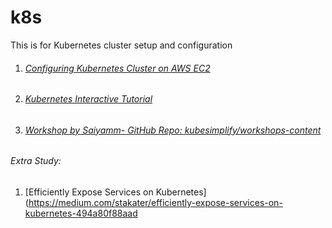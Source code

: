 # k8s
This is for Kubernetes cluster setup and configuration

1. ###### [Configuring Kubernetes Cluster on AWS EC2](AWS_k8s)
2. ###### [Kubernetes Interactive Tutorial](https://kubernetes.io/docs/tutorials/kubernetes-basics/create-cluster/)
3. ###### [Workshop by Saiyamm- GitHub Repo: kubesimplify/workshops-content](https://github.com/kubesimplify/workshops-content)


###### Extra Study: 
1. [Efficiently Expose Services on Kubernetes](https://medium.com/stakater/efficiently-expose-services-on-kubernetes-494a80f88aad

